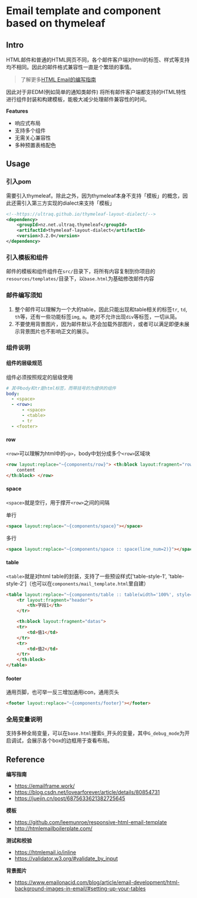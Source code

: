 # Email template and component based on thymeleaf

## Intro

HTML邮件和普通的HTML网页不同，各个邮件客户端对html的标签、样式等支持均不相同。因此的邮件格式兼容性一直是个繁琐的事情。

> 了解更多[HTML Email的编写指南](http://www.ruanyifeng.com/blog/2013/06/html_email.html)

因此对于非EDM(例如简单的通知类邮件) 将所有邮件客户端都支持的HTML特性进行组件封装和构建模板，能极大减少处理邮件兼容性的时间。

**Features**

- 响应式布局
- 支持多个组件
- 无需关心兼容性
- 多种预置表格配色

## Usage

### 引入pom

需要引入thymeleaf。除此之外，因为thymeleaf本身不支持「模板」的概念，因此还需引入第三方实现的dialect来支持「模板」

```xml
<!--https://ultraq.github.io/thymeleaf-layout-dialect/-->
<dependency>
    <groupId>nz.net.ultraq.thymeleaf</groupId>
    <artifactId>thymeleaf-layout-dialect</artifactId>
    <version>3.2.0</version>
</dependency>
```

### 引入模板和组件

邮件的模板和组件组件在`src/`目录下，将所有内容复制到你项目的`resources/templates/`目录下，以`base.html`为基础修改邮件内容

### 邮件编写须知

1. 整个邮件可以理解为一个大的table，因此只能出现和table相关的标签`tr`, `td`, `th`等，还有一些功能标签`img`, `a`。绝对不允许出现`div`等标签，一切从简。
2. 不要使用背景图片，因为邮件默认不会加载外部图片，或者可以满足即便未展示背景图片也不影响正文的展示。

### 组件说明

#### 组件的层级规范

组件必须按照规定的层级使用

```yaml
# 其中body和tr是html标签，而带括号的为提供的组件
body:
  - <space>
  - <row>:
      - <space>
      - <table>
      - tr
  - <footer>
```

#### row

`<row>`可以理解为html中的`<p>`，body中划分成多个`<row>`区域块

```html
<row layout:replace="~{components/row}"> <th:block layout:fragment="row_content">
    content
</th:block> </row>
```

#### space

`<space>`就是空行，用于撑开`<row>`之间的间隔

单行

```html
<space layout:replace="~{components/space}"></space>
```

多行

```html
<space layout:replace="~{components/space :: space(line_num=2)}"></space>
```

#### table

`<table>`就是对html table的封装，支持了一些预设样式['table-style-1', 'table-style-2']（也可以在`components/mail_template.html`里自建）

```html
<table layout:replace="~{components/table :: table(width='100%', style='table-style-2')}">
    <tr layout:fragment="header">
        <th>字段1</th>
    </tr>

    <th:block layout:fragment="datas">
    <tr>
        <td>值1</td>
    </tr>
    <tr>
        <td>值2</td>
    </tr>
    </th:block>
</table>
```

#### footer

通用页脚，也可举一反三增加通用icon，通用页头

```html
<footer layout:replace="~{components/footer}"></footer>
```

### 全局变量说明

支持多种全局变量，可以在`base.html`搜索`G_`开头的变量，其中`G_debug_mode`为开启调试，会展示各个box的边框用于查看布局。

## Reference

**编写指南**

- https://emailframe.work/
- https://blog.csdn.net/lovearforever/article/details/80854731
- https://juejin.cn/post/6875633621382725645

**模板**

- https://github.com/leemunroe/responsive-html-email-template
- http://htmlemailboilerplate.com/

**测试和校验**

- https://htmlemail.io/inline
- https://validator.w3.org/#validate_by_input

**背景图片**

- https://www.emailonacid.com/blog/article/email-development/html-background-images-in-email/#setting-up-your-tables
